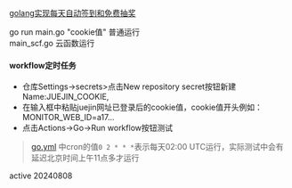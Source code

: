 [golang实现每天自动签到和免费抽奖](https://juejin.cn/post/7047311719659470885)

go run main.go "cookie值"  普通运行  
main_scf.go  云函数运行

#### workflow定时任务
* 仓库Settings->secrets>点击New repository secret按钮新建Name:JUEJIN_COOKIE,
* 在输入框中粘贴juejin网址已登录后的cookie值，cookie值开头例如：MONITOR_WEB_ID=a17...
* 点击Actions->Go->Run workflow按钮测试

> [go.yml](https://github.com/jangworn/juejin-checkin/blob/master/.github/workflows/go.yml) 中cron的值`0 2 * * *`表示每天02:00 UTC运行，实际测试中会有延迟北京时间上午11点多才运行

active 20240808
